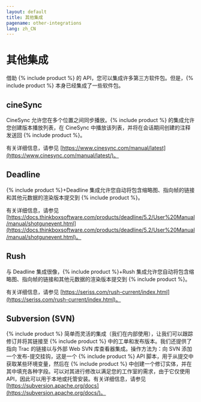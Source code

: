 ```yaml
---
layout: default
title: 其他集成
pagename: other-integrations
lang: zh_CN
---
```


# 其他集成

借助 {% include product %} 的 API，您可以集成许多第三方软件包。但是，{% include product %} 本身已经集成了一些软件包。

## cineSync

CineSync 允许您在多个位置之间同步播放。{% include product %} 的集成允许您创建版本播放列表，在 CineSync 中播放该列表，并将在会话期间创建的注释发送回 {% include product %}。

有关详细信息，请参见 [https://www.cinesync.com/manual/latest](https://www.cinesync.com/manual/latest/)。

## Deadline

{% include product %}+Deadline 集成允许您自动将包含缩略图、指向帧的链接和其他元数据的渲染版本提交到 {% include product %}。

有关详细信息，请参见 [https://docs.thinkboxsoftware.com/products/deadline/5.2/User%20Manual/manual/shotgunevent.html](https://docs.thinkboxsoftware.com/products/deadline/5.2/User%20Manual/manual/shotgunevent.html)。

## Rush

与 Deadline 集成很像，{% include product %}+Rush 集成允许您自动将包含缩略图、指向帧的链接和其他元数据的渲染版本提交到 {% include product %}。

有关详细信息，请参见 [https://seriss.com/rush-current/index.html](https://seriss.com/rush-current/index.html)。

## Subversion (SVN)

{% include product %} 简单而灵活的集成（我们在内部使用），让我们可以跟踪修订并将其链接至 {% include product %} 中的工单和发布版本。我们还提供了指向 Trac 的链接以与外部 Web SVN 库查看器集成。操作方法为：向 SVN 添加一个发布-提交挂钩，这是一个 {% include product %} API 脚本，用于从提交中获取某些环境变量，然后在 {% include product %} 中创建一个修订实体，并在其中填充各种字段。可以对其进行修改以满足您的工作室的需求，由于它仅使用 API，因此可以用于本地或托管安装。有关详细信息，请参见 [https://subversion.apache.org/docs](https://subversion.apache.org/docs/)。
